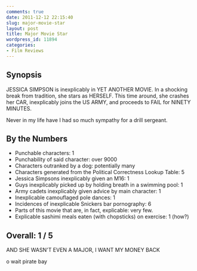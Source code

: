 ```yaml
---
comments: true
date: 2011-12-12 22:15:40
slug: major-movie-star
layout: post
title: Major Movie Star
wordpress_id: 11894
categories:
- Film Reviews
---
```


## Synopsis

JESSICA SIMPSON is inexplicably in YET ANOTHER MOVIE.  In a shocking break from tradition, she stars as HERSELF.  This time around, she crashes her CAR, inexplicably joins the US ARMY, and proceeds to FAIL for NINETY MINUTES.

Never in my life have I had so much sympathy for a drill sergeant.

## By the Numbers

  * Punchable characters: 1
  * Punchability of said character: over 9000
  * Characters outranked by a dog: potentially many
  * Characters generated from the Political Correctness Lookup Table: 5
  * Jessica Simpsons inexplicably given an M16: 1
  * Guys inexplicably picked up by holding breath in a swimming pool: 1
  * Army cadets inexplicably given advice by main character: 1
  * Inexplicable camouflaged pole dances: 1
  * Incidences of inexplicable Snickers bar pornography: 6
  * Parts of this movie that are, in fact, explicable: very few.
  * Explicable sashimi meals eaten (with chopsticks) on exercise: 1 (how?)

## Overall: 1 / 5

AND SHE WASN'T EVEN A MAJOR, I WANT MY MONEY BACK

o wait pirate bay
